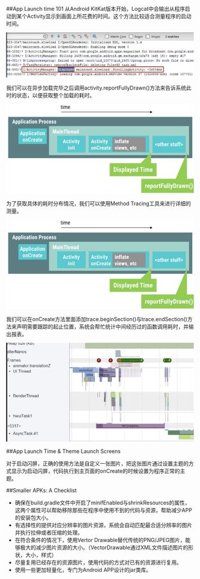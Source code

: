 ##App Launch time 101
从Android KitKat版本开始，Logcat中会输出从程序启动到某个Activity显示到画面上所花费的时间。这个方法比较适合测量程序的启动时间。

![](img/displaytime.png)

我们可以在异步加载完毕之后调用activity.reportFullyDrawn()方法来告诉系统此时的状态，以便获取整个加载的耗时。

![](img/report_fully_drawn.png)

为了获取具体的耗时分布情况，我们可以使用Method Tracing工具来进行详细的测量。

![](img/report_fully_drawn.png)

我们可以在onCreate方法里面添加trace.beginSection()与trace.endSection()方法来声明需要跟踪的起止位置，系统会帮忙统计中间经历过的函数调用耗时，并输出报表。

![](img/Systrace.png)

##App Launch Time & Theme Launch Screens

对于启动闪屏，正确的使用方法是自定义一张图片，把这张图片通过设置主题的方式显示为启动闪屏，代码执行到主页面的onCreate的时候设置为程序正常的主题。

##Smaller APKs: A Checklist

- 确保在build.gradle文件中开启了minifEnabled与shrinkResources的属性，这两个属性可以帮助移除那些在程序中使用不到的代码与资源，帮助减少APP的安装包大小。
- 有选择性的提供对应分辨率的图片资源，系统会自动匹配最合适分辨率的图片并执行拉伸或者压缩的处理。
- 在符合条件的情况下，使用Vertor Drawable替代传统的PNG/JPEG图片，能够极大的减少图片资源的大小。（VectorDrawable通过XML文件描述图片的形状，大小，样式）
- 尽量复用已经存在的资源图片，使用代码的方式对已有的资源进行复用。
- 使用一些更加轻量化，专门为Android APP设计的jar类库。



